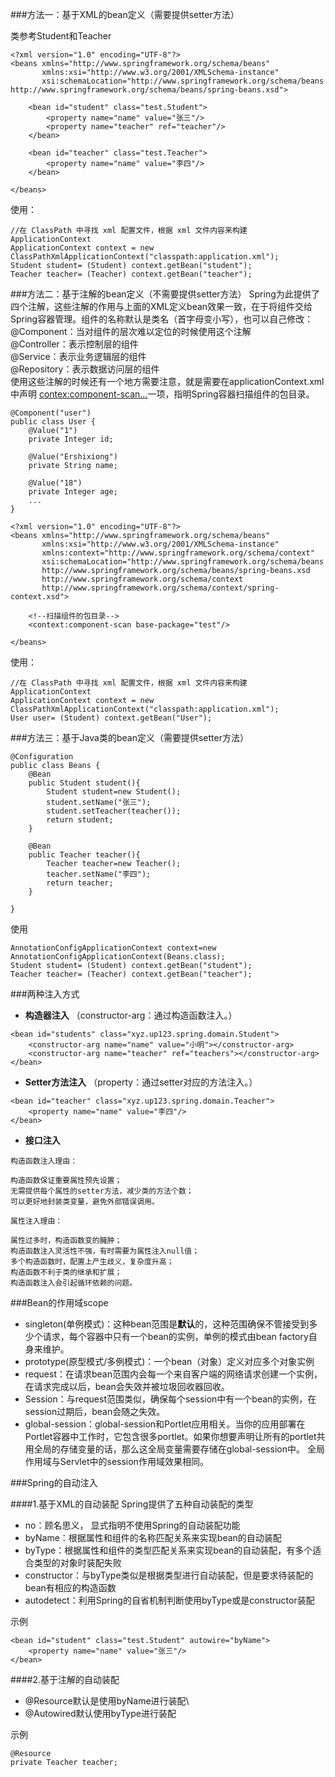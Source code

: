 ###方法一：基于XML的bean定义（需要提供setter方法）

类参考Student和Teacher
```
<?xml version="1.0" encoding="UTF-8"?>
<beans xmlns="http://www.springframework.org/schema/beans"
       xmlns:xsi="http://www.w3.org/2001/XMLSchema-instance"
       xsi:schemaLocation="http://www.springframework.org/schema/beans http://www.springframework.org/schema/beans/spring-beans.xsd">
 
    <bean id="student" class="test.Student">
        <property name="name" value="张三"/>
        <property name="teacher" ref="teacher"/>
    </bean>
 
    <bean id="teacher" class="test.Teacher">
        <property name="name" value="李四"/>
    </bean>
 
</beans>
```
使用：
```
//在 ClassPath 中寻找 xml 配置文件，根据 xml 文件内容来构建 ApplicationContext
ApplicationContext context = new ClassPathXmlApplicationContext("classpath:application.xml");
Student student= (Student) context.getBean("student");
Teacher teacher= (Teacher) context.getBean("teacher");

```
###方法二：基于注解的bean定义（不需要提供setter方法）
Spring为此提供了四个注解，这些注解的作用与上面的XML定义bean效果一致，在于将组件交给Spring容器管理。组件的名称默认是类名（首字母变小写），也可以自己修改：\
@Component：当对组件的层次难以定位的时候使用这个注解\
@Controller：表示控制层的组件\
@Service：表示业务逻辑层的组件\
@Repository：表示数据访问层的组件\
使用这些注解的时候还有一个地方需要注意，就是需要在applicationContext.xml中声明
<contex:component-scan...>一项，指明Spring容器扫描组件的包目录。

```
@Component("user")
public class User {
    @Value("1")
    private Integer id;

    @Value("Ershixiong")
    private String name;

    @Value("18")
    private Integer age;
    ...
}
```

```
<?xml version="1.0" encoding="UTF-8"?>
<beans xmlns="http://www.springframework.org/schema/beans"
       xmlns:xsi="http://www.w3.org/2001/XMLSchema-instance"
       xmlns:context="http://www.springframework.org/schema/context"
       xsi:schemaLocation="http://www.springframework.org/schema/beans
       http://www.springframework.org/schema/beans/spring-beans.xsd
       http://www.springframework.org/schema/context
       http://www.springframework.org/schema/context/spring-context.xsd">
 
    <!--扫描组件的包目录-->
    <context:component-scan base-package="test"/>
 
</beans>
```
使用：
```
//在 ClassPath 中寻找 xml 配置文件，根据 xml 文件内容来构建 ApplicationContext
ApplicationContext context = new ClassPathXmlApplicationContext("classpath:application.xml");
User user= (Student) context.getBean("User");
```

###方法三：基于Java类的bean定义（需要提供setter方法）
```
@Configuration
public class Beans {
    @Bean
    public Student student(){
        Student student=new Student();
        student.setName("张三");
        student.setTeacher(teacher());
        return student;
    }

    @Bean
    public Teacher teacher(){
        Teacher teacher=new Teacher();
        teacher.setName("李四");
        return teacher;
    }

}
```

使用
```
AnnotationConfigApplicationContext context=new AnnotationConfigApplicationContext(Beans.class);
Student student= (Student) context.getBean("student");
Teacher teacher= (Teacher) context.getBean("teacher");
```

###两种注入方式
- **构造器注入** （constructor-arg：通过构造函数注入。）
```
<bean id="students" class="xyz.up123.spring.domain.Student">
    <constructor-arg name="name" value="小明"></constructor-arg>
    <constructor-arg name="teacher" ref="teachers"></constructor-arg>
</bean>
``` 
- **Setter方法注入** （property：通过setter对应的方法注入。）
```
<bean id="teacher" class="xyz.up123.spring.domain.Teacher">
    <property name="name" value="李四"/>
</bean>
```
- **接口注入**

```
构造函数注入理由：

构造函数保证重要属性预先设置；
无需提供每个属性的setter方法，减少类的方法个数；
可以更好地封装类变量，避免外部错误调用。

属性注入理由：

属性过多时，构造函数变的臃肿；
构造函数注入灵活性不强，有时需要为属性注入null值；
多个构造函数时，配置上产生歧义，复杂度升高；
构造函数不利于类的继承和扩展；
构造函数注入会引起循环依赖的问题。 
```
###Bean的作用域scope
- singleton(单例模式)：这种bean范围是**默认**的，这种范围确保不管接受到多少个请求，每个容器中只有一个bean的实例，单例的模式由bean factory自身来维护。
- prototype(原型模式/多例模式)：一个bean（对象）定义对应多个对象实例
- request：在请求bean范围内会每一个来自客户端的网络请求创建一个实例，在请求完成以后，bean会失效并被垃圾回收器回收。
- Session：与request范围类似，确保每个session中有一个bean的实例，在session过期后，bean会随之失效。
- global-session：global-session和Portlet应用相关。当你的应用部署在Portlet容器中工作时，它包含很多portlet。如果你想要声明让所有的portlet共用全局的存储变量的话，那么这全局变量需要存储在global-session中。
全局作用域与Servlet中的session作用域效果相同。


###Spring的自动注入

####1.基于XML的自动装配
Spring提供了五种自动装配的类型
- no：顾名思义， 显式指明不使用Spring的自动装配功能
- byName：根据属性和组件的名称匹配关系来实现bean的自动装配
- byType：根据属性和组件的类型匹配关系来实现bean的自动装配，有多个适合类型的对象时装配失败
- constructor：与byType类似是根据类型进行自动装配，但是要求待装配的bean有相应的构造函数
- autodetect：利用Spring的自省机制判断使用byType或是constructor装配

示例
```
<bean id="student" class="test.Student" autowire="byName">
    <property name="name" value="张三"/>
</bean>
```
####2.基于注解的自动装配

- @Resource默认是使用byName进行装配\
- @Autowired默认使用byType进行装配

示例
```
@Resource
private Teacher teacher;
```



